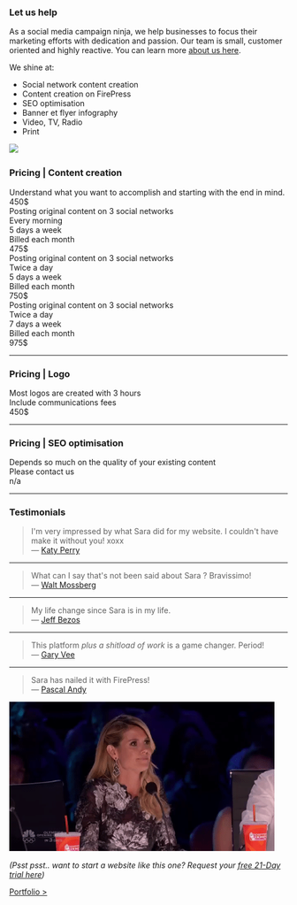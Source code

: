 ### Let us help

As a social media campaign ninja, we help businesses to focus their marketing efforts with dedication and passion. Our team is small, customer oriented and highly reactive. You can learn more [about us here](/news/about-us/).

We shine at:

- Social network content creation
- Content creation on FirePress
- SEO optimisation
- Banner et flyer infography
- Video, TV, Radio
- Print

![](https://raw.githubusercontent.com/firepress-org/theme-assets/master/professionnal-services/martine-nadall/images/production.jpg)

### Pricing | Content creation

<div class="grid">
    <div class="col-10-12 mobile-col-10-12">
        <div class="content">
Understand what you want to accomplish and starting with the end in mind.
        </div>
    </div>
    <div class="col-2-12 mobile-col-2-12">
        <div class="content push-right">
450$
        </div>
    </div>
</div>

<div class="grid">
    <div class="col-10-12 mobile-col-10-12">
        <div class="content">
Posting original content on 3 social networks<br>
Every morning<br>
5 days a week<br>
Billed each month
        </div>
    </div>
    <div class="col-2-12 mobile-col-2-12">
        <div class="content push-right">
475$
        </div>
    </div>
</div>

<div class="grid">
    <div class="col-10-12 mobile-col-10-12">
        <div class="content">
Posting original content on 3 social networks<br>
Twice a day<br>
5 days a week<br>
Billed each month
        </div>
    </div>
    <div class="col-2-12 mobile-col-2-12">
        <div class="content push-right">
750$
        </div>
    </div>
</div>

<div class="grid">
    <div class="col-10-12 mobile-col-10-12">
        <div class="content">
Posting original content on 3 social networks<br>
Twice a day<br>
7 days a week<br>
Billed each month
        </div>
    </div>
    <div class="col-2-12 mobile-col-2-12">
        <div class="content push-right">
975$
        </div>
    </div>
</div>

---

### Pricing | Logo

<div class="grid">
    <div class="col-10-12 mobile-col-10-12">
        <div class="content">
Most logos are created with 3 hours<br>
Include communications fees<br>
        </div>
    </div>
    <div class="col-2-12 mobile-col-2-12">
        <div class="content push-right">
450$
        </div>
    </div>
</div>

---

### Pricing | SEO optimisation

<div class="grid">
    <div class="col-10-12 mobile-col-10-12">
        <div class="content">
Depends so much on the quality of your existing content<br>
Please contact us
        </div>
    </div>
    <div class="col-2-12 mobile-col-2-12">
        <div class="content push-right">
n/a
        </div>
    </div>
</div>

---

### Testimonials

> I'm very impressed by what Sara did for my website. I couldn't have make it without you! xoxx<br>
— [Katy Perry](https://twitter.com/katyperry?ref_src=twsrc%5Egoogle%7Ctwcamp%5Eserp%7Ctwgr%5Eauthor) 

---

> What can I say that's not been said about Sara ? Bravissimo!<br>
— [Walt Mossberg](http://www.theverge.com/users/WaltMossberg)

---

> My life change since Sara is in my life.<br>
— [Jeff Bezos](https://www.linkedin.com/in/jeffrey-bezos-b2b351123)

---

> This platform *plus a shitload of work* is a game changer. Period!<br>
— [Gary Vee](https://www.facebook.com/gary/)

---

> Sara has nailed it with FirePress!<br>
— [Pascal Andy](http://pascalandy.com/)

![](https://raw.githubusercontent.com/firepress-org/themes-content/master/112_readiness/images/animated-good-job.gif)

*(Psst psst.. want to start a website like this one? Request your [free 21-Day trial here](http://firepress.org/blog/sign-up-for-your-free-21-day-trial-at-firepress/))*

<a href="/news/portfolio/" class="button button-block button-primary button-rounded">Portfolio ></a>